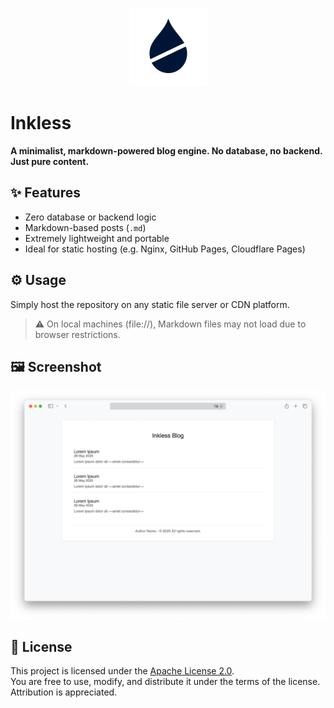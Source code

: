 <p align="center">
  <img src="docs/images/logo.png" alt="Inkless Logo" width="125">
</p>

# Inkless

**A minimalist, markdown-powered blog engine. No database, no backend. Just pure content.**

## ✨ Features

- Zero database or backend logic
- Markdown-based posts (`.md`)
- Extremely lightweight and portable
- Ideal for static hosting (e.g. Nginx, GitHub Pages, Cloudflare Pages)

## ⚙️ Usage

Simply host the repository on any static file server or CDN platform.

> ⚠️ On local machines (file://), Markdown files may not load due to browser restrictions.  

## 🖼️ Screenshot

![Screenshot](docs/screenshot.png)

## 📄 License

This project is licensed under the [Apache License 2.0](LICENSE).  
You are free to use, modify, and distribute it under the terms of the license.  
Attribution is appreciated.
